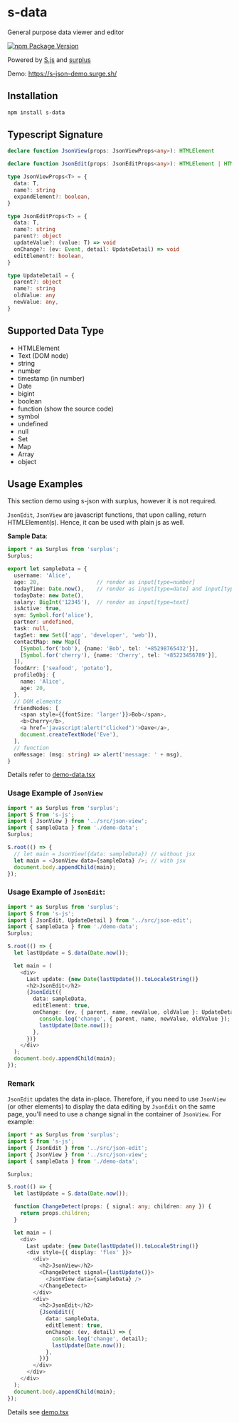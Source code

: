 # s-data
General purpose data viewer and editor

[![npm Package Version](https://img.shields.io/npm/v/s-data.svg?maxAge=2592000)](https://www.npmjs.com/package/s-data)

Powered by
[S.js](https://github.com/adamhaile/S)
and
[surplus](https://github.com/adamhaile/surplus)

Demo: https://s-json-demo.surge.sh/

## Installation
```bash
npm install s-data
```

## Typescript Signature
```typescript
declare function JsonView(props: JsonViewProps<any>): HTMLElement

declare function JsonEdit(props: JsonEditProps<any>): HTMLElement | HTMLElement[]

type JsonViewProps<T> = {
  data: T,
  name?: string
  expandElement?: boolean,
}

type JsonEditProps<T> = {
  data: T,
  name?: string
  parent?: object
  updateValue?: (value: T) => void
  onChange?: (ev: Event, detail: UpdateDetail) => void
  editElement?: boolean,
}

type UpdateDetail = {
  parent?: object
  name?: string
  oldValue: any
  newValue: any,
}
```

## Supported Data Type
  + HTMLElement
  + Text (DOM node)
  + string
  + number
  + timestamp (in number)
  + Date
  + bigint
  + boolean
  + function (show the source code)
  + symbol
  + undefined
  + null
  + Set
  + Map
  + Array
  + object

## Usage Examples

This section demo using s-json with surplus, however it is not required.

`JsonEdit`, `JsonView` are javascript functions, that upon calling, return HTMLElement(s).
Hence, it can be used with plain js as well.

**Sample Data**:
```typescript jsx
import * as Surplus from 'surplus';
Surplus;

export let sampleData = {
  username: 'Alice',
  age: 20,                  // render as input[type=number]
  todayTime: Date.now(),    // render as input[type=date] and input[type=time]
  todayDate: new Date(),
  salary: BigInt('12345'),  // render as input[type=text]
  isActive: true,
  sym: Symbol.for('alice'),
  partner: undefined,
  task: null,
  tagSet: new Set(['app', 'developer', 'web']),
  contactMap: new Map([
    [Symbol.for('bob'), {name: 'Bob', tel: '+85298765432'}],
    [Symbol.for('cherry'), {name: 'Cherry', tel: '+85223456789'}],
  ]),
  foodArr: ['seafood', 'potato'],
  profileObj: {
    name: 'Alice',
    age: 20,
  },
  // DOM elements
  friendNodes: [
    <span style={{fontSize: 'larger'}}>Bob</span>,
    <b>Cherry</b>,
    <a href='javascript:alert("clicked")'>Dave</a>,
    document.createTextNode('Eve'),
  ],
  // function
  onMessage: (msg: string) => alert('message: ' + msg),
}
```
Details refer to [demo-data.tsx](./demo/demo-data.tsx)

### Usage Example of `JsonView`
```typescript jsx
import * as Surplus from 'surplus';
import S from 's-js';
import { JsonView } from '../src/json-view';
import { sampleData } from './demo-data';
Surplus;

S.root(() => {
  // let main = JsonView({data: sampleData}) // without jsx
  let main = <JsonView data={sampleData} />; // with jsx
  document.body.appendChild(main);
});
```

### Usage Example of `JsonEdit`:
```typescript
import * as Surplus from 'surplus';
import S from 's-js';
import { JsonEdit, UpdateDetail } from '../src/json-edit';
import { sampleData } from './demo-data';
Surplus;

S.root(() => {
  let lastUpdate = S.data(Date.now());

  let main = (
    <div>
      Last update: {new Date(lastUpdate()).toLocaleString()}
      <h2>JsonEdit</h2>
      {JsonEdit({
        data: sampleData,
        editElement: true,
        onChange: (ev, { parent, name, newValue, oldValue }: UpdateDetail) => {
          console.log('change', { parent, name, newValue, oldValue });
          lastUpdate(Date.now());
        },
      })}
    </div>
  );
  document.body.appendChild(main);
});
```

### Remark
`JsonEdit` updates the data in-place. Therefore, if you need to use `JsonView` (or other elements) to display the data editing by `JsonEdit` on the same page, you'll need to use a change signal in the container of `JsonView`. For example:
```typescript jsx
import * as Surplus from 'surplus';
import S from 's-js';
import { JsonEdit } from '../src/json-edit';
import { JsonView } from '../src/json-view';
import { sampleData } from './demo-data';

Surplus;

S.root(() => {
  let lastUpdate = S.data(Date.now());

  function ChangeDetect(props: { signal: any; children: any }) {
    return props.children;
  }

  let main = (
    <div>
      Last update: {new Date(lastUpdate()).toLocaleString()}
      <div style={{ display: 'flex' }}>
        <div>
          <h2>JsonView</h2>
          <ChangeDetect signal={lastUpdate()}>
            <JsonView data={sampleData} />
          </ChangeDetect>
        </div>
        <div>
          <h2>JsonEdit</h2>
          {JsonEdit({
            data: sampleData,
            editElement: true,
            onChange: (ev, detail) => {
              console.log('change', detail);
              lastUpdate(Date.now());
            },
          })}
        </div>
      </div>
    </div>
  );
  document.body.appendChild(main);
});
```

Details see [demo.tsx](./demo/demo.tsx)
